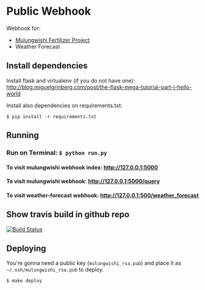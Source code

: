 Public Webhook
===============
Webhook for:
* [Mulungwishi Fertilizer Project](https://www.youtube.com/watch?v=qkBsuUHCFWo)
* Weather Forecast


Install dependencies
--------------------
Install flask and virtualenv (if you do not have one):  http://blog.miguelgrinberg.com/post/the-flask-mega-tutorial-part-i-hello-world

Install also dependencies on requirements.txt:
```
$ pip install -r requirements.txt
```


Running
-------
### Run on Terminal: `$ python run.py`

#### To visit mulungwishi webhook index: http://127.0.0.1:5000
#### To visit mulungwishi webhook: http://127.0.0.1:5000/query
#### To visit weather-forecast webhook: http://127.0.0.1:500/weather_forecast


Show travis build in github repo
--------------------------------

[![Build Status](https://travis-ci.org/engagespark/public-webhooks.svg?branch=master)](https://travis-ci.org/admiral96/mulungwishi-webhook)


Deploying
---------
You're gonna need a public key (`mulungwishi_rsa.pub`) and place it as `~/.ssh/mulungwishi_rsa.pub` to deploy.

```
$ make deploy
```
